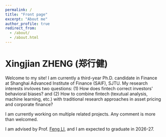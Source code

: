 ```yaml
---
permalink: /
title: "Front page"
excerpt: "About me"
author_profile: true
redirect_from: 
  - /about/
  - /about.html
---
```


Xingjian ZHENG (郑行健)
======

Welcome to my site! I am currently a third-year Ph.D. candidate in Finance at Shanghai Advanced Institute of Finance (SAIF), SJTU. My research interests invloves two questions: (1) How does fintech correct investors' behavioral biases? and (2) How to combine fintech (texutual analysis, machine learning, etc.) with traditional research approaches in asset pricing and corporate finance? 

I am currently working on multiple related projects. Any comment is more than welcomed. 

I am advised by Prof. [Feng LI](https://en.saif.sjtu.edu.cn/faculty-research/li-feng), and I am expected to graduate in 2026-27. 
